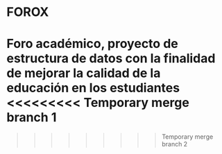
# FOROX 
Foro académico, proyecto de estructura de datos  con la finalidad de mejorar la calidad de la educación en los estudiantes
<<<<<<<<< Temporary merge branch 1
=========

>>>>>>>>> Temporary merge branch 2
